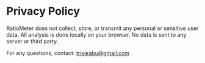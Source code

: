 # Privacy Policy

RatioMeter does not collect, store, or transmit any personal or sensitive user data. All analysis is done locally on your browser. No data is sent to any server or third party.

For any questions, contact: trixieabu@gmail.com

